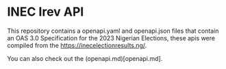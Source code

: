 # INEC Irev API

This repository contains a openapi.yaml and openapi.json files that contain an OAS 3.0 Specification for the 2023 Nigerian Elections, these apis were compiled from the https://inecelectionresults.ng/.

You can also check out the (openapi.md)[openapi.md].
